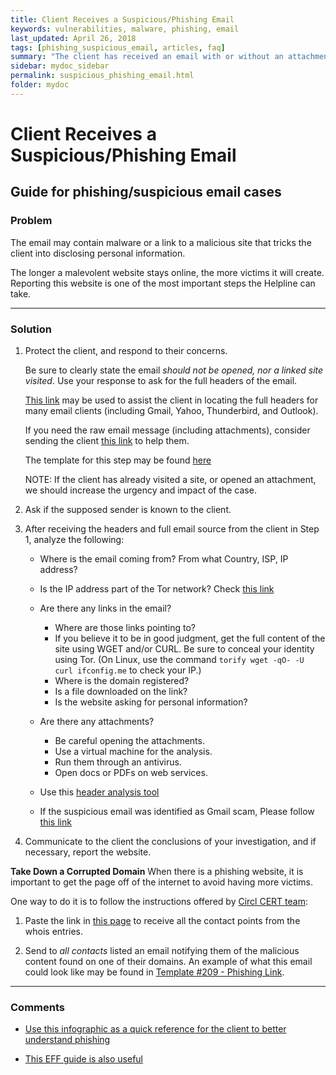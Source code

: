 ```yaml
---
title: Client Receives a Suspicious/Phishing Email
keywords: vulnerabilities, malware, phishing, email
last_updated: April 26, 2018
tags: [phishing_suspicious_email, articles, faq]
summary: "The client has received an email with or without an attachment from a known or unknown source."
sidebar: mydoc_sidebar
permalink: suspicious_phishing_email.html
folder: mydoc
---
```



# Client Receives a Suspicious/Phishing Email 
## Guide for phishing/suspicious email cases

### Problem

The email may contain malware or a link to a malicious site that tricks the
client into disclosing personal information. 

The longer a malevolent website stays online, the more victims it will create.
Reporting this website is one of the most important steps the Helpline can take.


* * *


### Solution

1. Protect the client, and respond to their concerns. 

    Be sure to clearly state the email *should not be opened, nor a linked site
visited*. Use your response to ask for the full headers of the email. 

    [This link](https://www.circl.lu/pub/tr-07/) may be used to assist the client in locating the full headers for many
email clients (including Gmail, Yahoo, Thunderbird, and Outlook).

    If you need the raw email message (including attachments), consider sending the
client [this link](https://www.circl.lu/pub/tr-34/) to help them.

    The template for this step may be found [here](../Templates/Phishing-First_Email.md)

    NOTE: If the client has already visited a site, or opened an attachment, we
should increase the urgency and impact of the case. 

2. Ask if the supposed sender is known to the client.

3. After receiving the headers and full email source from the client in Step 1, analyze the following:
    - Where is the email coming from? From what Country, ISP, IP address?
    - Is the IP address part of the Tor network? Check [this link](https://www.dan.me.uk/tornodes)
    - Are there any links in the email?
        - Where are those links pointing to?
        - If you believe it to be in good judgment, get the full content of the site using WGET and/or CURL. Be sure to conceal your identity using Tor. (On Linux, use the command `torify wget -qO- -U curl ifconfig.me` to check your IP.)
        - Where is the domain registered?
        - Is a file downloaded on the link?
        - Is the website asking for personal information?
    - Are there any attachments?
        - Be careful opening the attachments.
        - Use a virtual machine for the analysis.
        - Run them through an antivirus.
        - Open docs or PDFs on web services.

    - Use this [header analysis tool](https://toolbox.googleapps.com/apps/messageheader/)

    - If the suspicious email was identified as Gmail scam, Please follow [this link](https://support.google.com/mail/answer/1074268?hl=en)

4. Communicate to the client the conclusions of your investigation, and if
necessary, report the website.



**Take Down a Corrupted Domain**
When there is a phishing website, it is important to get the page off of the
internet to avoid having more victims. 

One way to do it is to follow the instructions offered by [Circl CERT team](www.circl.lu):

1. Paste the link in [this page](https://www.circl.lu/urlabuse/) to receive all the contact points from the whois entries.

2. Send to *all contacts* listed an email notifying them of the malicious
content found on one of their domains. An example of what this email could look like may be found in [Template #209 - Phishing Link](../Templates/Phishing_Link.md).


* * *


### Comments

* [Use this infographic as a quick reference for the client to better understand phishing](https://phishme.com/project/how-to-spot-a-phish/)

* [This EFF guide is also useful](https://ssd.eff.org/en/module/how-avoid-phishing-attacks)

